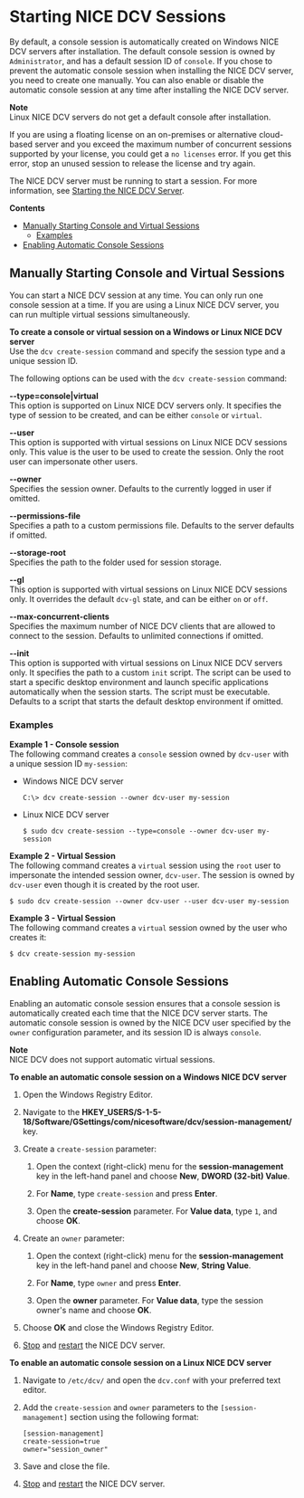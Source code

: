 # Starting NICE DCV Sessions<a name="managing-sessions-start"></a>

By default, a console session is automatically created on Windows NICE DCV servers after installation\. The default console session is owned by `Administrator`, and has a default session ID of `console`\. If you chose to prevent the automatic console session when installing the NICE DCV server, you need to create one manually\. You can also enable or disable the automatic console session at any time after installing the NICE DCV server\.

**Note**  
Linux NICE DCV servers do not get a default console after installation\.

If you are using a floating license on an on\-premises or alternative cloud\-based server and you exceed the maximum number of concurrent sessions supported by your license, you could get a `no licenses` error\. If you get this error, stop an unused session to release the license and try again\.

The NICE DCV server must be running to start a session\. For more information, see [Starting the NICE DCV Server](manage-start.md)\.

**Contents**
+ [Manually Starting Console and Virtual Sessions](#managing-sessions-start-manual)
  + [Examples](#managing-sessions-start-manual)
+ [Enabling Automatic Console Sessions](#managing-sessions-start-auto)

## Manually Starting Console and Virtual Sessions<a name="managing-sessions-start-manual"></a>

You can start a NICE DCV session at any time\. You can only run one console session at a time\. If you are using a Linux NICE DCV server, you can run multiple virtual sessions simultaneously\.

**To create a console or virtual session on a Windows or Linux NICE DCV server**  
Use the `dcv create-session` command and specify the session type and a unique session ID\.

The following options can be used with the `dcv create-session` command:

**\-\-type=console\|virtual**  
This option is supported on Linux NICE DCV servers only\. It specifies the type of session to be created, and can be either `console` or `virtual`\.

**\-\-user**  
This option is supported with virtual sessions on Linux NICE DCV sessions only\. This value is the user to be used to create the session\. Only the root user can impersonate other users\.

**\-\-owner**  
Specifies the session owner\. Defaults to the currently logged in user if omitted\.

**\-\-permissions\-file**  
Specifies a path to a custom permissions file\. Defaults to the server defaults if omitted\.

**\-\-storage\-root**  
Specifies the path to the folder used for session storage\.

**\-\-gl**  
This option is supported with virtual sessions on Linux NICE DCV sessions only\. It overrides the default `dcv-gl` state, and can be either `on` or `off`\.

**\-\-max\-concurrent\-clients**  
Specifies the maximum number of NICE DCV clients that are allowed to connect to the session\. Defaults to unlimited connections if omitted\.

**\-\-init**  
This option is supported with virtual sessions on Linux NICE DCV servers only\. It specifies the path to a custom `init` script\. The script can be used to start a specific desktop environment and launch specific applications automatically when the session starts\. The script must be executable\. Defaults to a script that starts the default desktop environment if omitted\.

### Examples<a name="managing-sessions-start-manual"></a>

**Example 1 \- Console session**  
The following command creates a `console` session owned by `dcv-user` with a unique session ID `my-session`:
+ Windows NICE DCV server

  ```
  C:\> dcv create-session --owner dcv-user my-session
  ```
+ Linux NICE DCV server

  ```
  $ sudo dcv create-session --type=console --owner dcv-user my-session
  ```

**Example 2 \- Virtual Session**  
The following command creates a `virtual` session using the `root` user to impersonate the intended session owner, `dcv-user`\. The session is owned by `dcv-user` even though it is created by the root user\.

```
$ sudo dcv create-session --owner dcv-user --user dcv-user my-session
```

**Example 3 \- Virtual Session**  
The following command creates a `virtual` session owned by the user who creates it:

```
$ dcv create-session my-session
```

## Enabling Automatic Console Sessions<a name="managing-sessions-start-auto"></a>

Enabling an automatic console session ensures that a console session is automatically created each time that the NICE DCV server starts\. The automatic console session is owned by the NICE DCV user specified by the `owner` configuration parameter, and its session ID is always `console`\.

**Note**  
NICE DCV does not support automatic virtual sessions\.

**To enable an automatic console session on a Windows NICE DCV server**

1. Open the Windows Registry Editor\.

1. Navigate to the **HKEY\_USERS/S\-1\-5\-18/Software/GSettings/com/nicesoftware/dcv/session\-management/** key\.

1. Create a `create-session` parameter:

   1. Open the context \(right\-click\) menu for the **session\-management** key in the left\-hand panel and choose **New**, **DWORD \(32\-bit\) Value**\.

   1. For **Name**, type `create-session` and press **Enter**\.

   1. Open the **create\-session** parameter\. For **Value data**, type `1`, and choose **OK**\.

1. Create an `owner` parameter:

   1. Open the context \(right\-click\) menu for the **session\-management** key in the left\-hand panel and choose **New**, **String Value**\.

   1. For **Name**, type `owner` and press **Enter**\.

   1. Open the **owner** parameter\. For **Value data**, type the session owner's name and choose **OK**\.

1. Choose **OK** and close the Windows Registry Editor\.

1. [Stop](manage-stop.md) and [restart](manage-start.md) the NICE DCV server\.

**To enable an automatic console session on a Linux NICE DCV server**

1. Navigate to `/etc/dcv/` and open the `dcv.conf` with your preferred text editor\.

1. Add the `create-session` and `owner` parameters to the `[session-management]` section using the following format:

   ```
   [session-management]
   create-session=true
   owner="session_owner"
   ```

1. Save and close the file\.

1. [Stop](manage-stop.md) and [restart](manage-start.md) the NICE DCV server\.